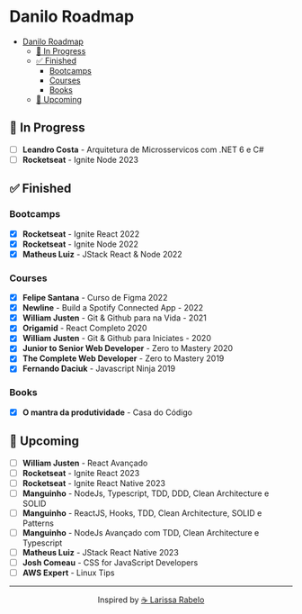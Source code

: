 # Danilo Roadmap

- [Danilo Roadmap](#danilo-roadmap)
  - [📑 In Progress](#-in-progress)
  - [✅ Finished](#-finished)
    - [Bootcamps](#bootcamps)
    - [Courses](#courses)
    - [Books](#books)
  - [🎯 Upcoming](#-upcoming)

## 📑 In Progress
- [ ] **Leandro Costa** - Arquitetura de Microsservicos com .NET 6 e C#
- [ ] **Rocketseat** - Ignite Node 2023

## ✅ Finished
### Bootcamps
- [x] **Rocketseat** - Ignite React 2022
- [x] **Rocketseat** - Ignite Node 2022
- [x] **Matheus Luiz** - JStack React & Node 2022

### Courses
- [x] **Felipe Santana** - Curso de Figma 2022
- [x] **Newline** - Build a Spotify Connected App - 2022
- [x] **William Justen** - Git & Github para na Vida - 2021
- [x] **Origamid** - React Completo 2020
- [x] **William Justen** - Git & Github para Iniciates - 2020
- [x] **Junior to Senior Web Developer** - Zero to Mastery 2020
- [x] **The Complete Web Developer** - Zero to Mastery 2019
- [x] **Fernando Daciuk** - Javascript Ninja 2019

### Books
- [x] **O mantra da produtividade** - Casa do Código

## 🎯 Upcoming

- [ ] **William Justen** - React Avançado
- [ ] **Rocketseat** - Ignite React 2023
- [ ] **Rocketseat** - Ignite React Native 2023
- [ ] **Manguinho** - NodeJs, Typescript, TDD, DDD, Clean Architecture e SOLID
- [ ] **Manguinho** - ReactJS, Hooks, TDD, Clean Architecture, SOLID e Patterns
- [ ] **Manguinho** - NodeJs Avançado com TDD, Clean Architecture e Typescript
- [ ] **Matheus Luiz** - JStack React Native 2023
- [ ] **Josh Comeau** - CSS for JavaScript Developers
- [ ] **AWS Expert** - Linux Tips
---

<p align="center">Inspired by <a href="https://github.com/laripeanuts">☕ Larissa Rabelo</a></p>
